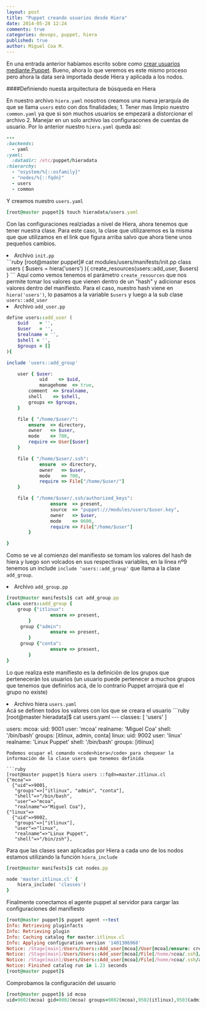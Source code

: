 ```yaml
---
layout: post
title: "Puppet creando usuarios desde Hiera"
date: 2014-05-28 12:24
comments: true
categories: devops, puppet, hiera
published: true
author: Miguel Coa M.
---
```

En una entrada anterior habíamos escrito sobre como [crear usuarios mediante Puppet](http://blog.itlinux.cl/blog/2014/02/04/puppet-administrando-cuentas-de-usuario-linux/). Bueno, ahora lo que veremos es este mismo proceso pero ahora la data será importada desde Hiera y aplicada a los nodos. 

####Definiendo nuesta arquitectura de búsqueda en Hiera

En nuestro archivo <code>hiera.yaml</code> nosotros creamos una nueva jerarquía de que se llama <code>users</code> esto con dos finalidades; 1. Tener mas limpio nuestro <code>common.yaml</code> ya que si son muchos usuarios se empezará a distorcionar el archivo  2. Manejar en un solo archivo las configuracones de cuentas de usuario. Por lo anterior nuestro <code>hiera.yaml</code> queda así:
```ruby
---
:backends:
  - yaml
:yaml:
  :datadir: /etc/puppet/hieradata
:hierarchy:
  - "osystem/%{::osfamily}"
  - "nodes/%{::fqdn}" 
  - users
  - common
```
Y creamos nuestro <code>users.yaml</code> 
```ruby
[root@master puppet]$ touch hieradata/users.yaml 
```
Con las configuraciones realziadas a nivel de Hiera, ahora tenemos que tener nuestra clase. Para este caso, la clase que utilizaremos es la misma que que utilizamos en el link que figura arriba salvo que ahora tiene unos pequeños cambios.

<li> Archivo <code>init.pp</code> </li>
```ruby
[root@master puppet]# cat modules/users/manifests/init.pp 
class users (
  $users = hiera('users')
){
  create_resources(users::add_user, $users)
}
```
Aquí como vemos tenemos el parámetro <code>create_resources</code> que nos permite tomar los valores que vienen dentro de un "hash" y adicionar esos valores dentro del manifiesto. Para el caso, nuestro hash viene en <code>hiera('users')</code>, lo pasamos a la variable <code>$users</code> y luego a la sub clase <code>users::add_user</code>

<li>Archivo <code>add_user.pp</code> </li>

```ruby
define users::add_user ( 
	$uid  	= '',
	$user 	= '',
	$realname = '',
	$shell = '',
	$groups = []
){

include 'users::add_group'

    user { $user:
            uid    => $uid,
            managehome  => true,
	    comment  => $realname,
	    shell    => $shell,
	    groups => $groups,
    }

    file { "/home/$user/":
        ensure  => directory,
        owner   => $user,
        mode    => 700,
        require => User[$user]
    }

    file { "/home/$user/.ssh":
            ensure  => directory,
            owner   => $user,
            mode    => 700,
            require => File["/home/$user/"]
    }

    file { "/home/$user/.ssh/authorized_keys":
                ensure  => present,
                source  => "puppet:///modules/users/$user.key",
                owner   => $user,
                mode    => 0600,
                require => File["/home/$user"]
        }

}
```

Como se ve al comienzo del manifiesto se tomam los valores del hash de hiera y luego son volcados en sus respectivas variables, en la línea nº9 tenemos un include <code>include 'users::add_group'</code> que llama a la clase <code>add_group</code>. 

<li>Archivo <code>add_group.pp</code> </li>

```ruby
[root@master manifests]$ cat add_group.pp 
class users::add_group {
	group {"itlinux":
                ensure => present,
        }
	 group {"admin":
                ensure => present,
        }
	 group {"conta":
                ensure => present,
        }
}
```
Lo que realiza este manifiesto  es la definición de los grupos que pertenecerán los usuarios (un usuario puede pertenecer a muchos grupos que tenemos que definirlos acá, de lo contrario Puppet arrojará que el grupo no existe)

<li>Archivo hiera <code>users.yaml</code> </li>
Acá se definen todos los valores con los que se creara el usuario
```ruby
[root@master hieradata]$ cat users.yaml 
---
classes: [ 'users' ]

users:
  mcoa:
     uid:  9001
     user: 'mcoa'
     realname: 'Miguel Coa'
     shell:  '/bin/bash'
     groups: [itlinux, admin, conta]
  linux:
     uid:  9002
     user: 'linux'
     realname: 'Linux Puppet'
     shell:  '/bin/bash'
     groups: [itlinux]
```
Podemos ocupar el comando <code>hiera</code> para chequear la información de la clase users que tenemos definida 

```ruby
[root@master puppet]$ hiera users ::fqdn=master.itlinux.cl
{"mcoa"=>
  {"uid"=>9001,
   "groups"=>["itlinux", "admin", "conta"],
   "shell"=>"/bin/bash",
   "user"=>"mcoa",
   "realname"=>"Miguel Coa"},
{"linux"=>
  {"uid"=>9002,
   "groups"=>["itlinux"],
   "user"=>"linux",
   "realname"=>"Linux Puppet",
   "shell"=>"/bin/zsh"},
```


Para que las clases sean aplicadas por Hiera a cada uno de los nodos estamos utilizando la función <code>hiera_include</code>

```ruby
[root@master manifests]$ cat nodes.pp 

node 'master.itlinux.cl' {
    hiera_include( 'classes')
}
```

Finalmente conectamos el agente puppet al servidor para cargar las configuraciones del manifiesto

```ruby
[root@master puppet]$ puppet agent --test 
Info: Retrieving pluginfacts
Info: Retrieving plugin
Info: Caching catalog for master.itlinux.cl
Info: Applying configuration version '1401306968'
Notice: /Stage[main]/Users/Users::Add_user[mcoa]/User[mcoa]/ensure: created
Notice: /Stage[main]/Users/Users::Add_user[mcoa]/File[/home/mcoa/.ssh]/ensure: created
Notice: /Stage[main]/Users/Users::Add_user[mcoa]/File[/home/mcoa/.ssh/authorized_keys]/ensure: defined content as '{md5}d3d6f1310e9c2909c74568eb145e06d9'
Notice: Finished catalog run in 1.23 seconds
[root@master puppet]$
```
Comprobamos la configuración del usuario
```ruby
[root@master puppet]$ id mcoa
uid=9002(mcoa) gid=9002(mcoa) groups=9002(mcoa),9502(itlinux),9503(admin),10000(conta)
```
